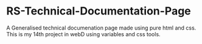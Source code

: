 # RS-Technical-Documentation-Page
A Generalised technical documenation page made using pure html and css. This is my 14th project in webD using variables and css tools.
